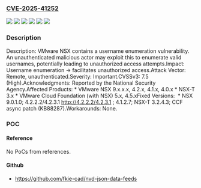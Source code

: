 ### [CVE-2025-41252](https://cve.mitre.org/cgi-bin/cvename.cgi?name=CVE-2025-41252)
![](https://img.shields.io/static/v1?label=Product&message=NSX&color=blue)
![](https://img.shields.io/static/v1?label=Version&message=&color=brightgreen)
![](https://img.shields.io/static/v1?label=Version&message=VMware%20Cloud%20Foundation%20(with%20NSX)%205.x%2C%204.5.x%20&color=brightgreen)
![](https://img.shields.io/static/v1?label=Version&message=VMware%20NSX%209.x.x.x%2C%204.2.x%2C%204.1.x%2C%204.0.x%20&color=brightgreen)
![](https://img.shields.io/static/v1?label=Version&message=VMware%20NSX-T%203.x%20&color=brightgreen)
![](https://img.shields.io/static/v1?label=Vulnerability&message=CWE-203%20Observable%20Discrepancy&color=brightgreen)

### Description

Description: VMware NSX contains a username enumeration vulnerability. An unauthenticated malicious actor may exploit this to enumerate valid usernames, potentially leading to unauthorized access attempts.Impact: Username enumeration → facilitates unauthorized access.Attack Vector: Remote, unauthenticated.Severity: Important.CVSSv3: 7.5 (High).Acknowledgments: Reported by the National Security Agency.Affected Products:  *  VMware NSX 9.x.x.x, 4.2.x, 4.1.x, 4.0.x  *  NSX-T 3.x  *  VMware Cloud Foundation (with NSX) 5.x, 4.5.xFixed Versions:   *  NSX 9.0.1.0;  4.2.2.2/4.2.3.1 http://4.2.2.2/4.2.3.1 ; 4.1.2.7; NSX-T 3.2.4.3; CCF async patch (KB88287).Workarounds: None.

### POC

#### Reference
No PoCs from references.

#### Github
- https://github.com/fkie-cad/nvd-json-data-feeds

